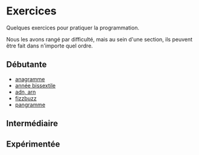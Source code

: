 # Exercices

Quelques exercices pour pratiquer la programmation.

Nous les avons rangé par difficulté, mais au sein d'une section, ils peuvent être fait dans n'importe quel ordre.


## Débutante

  * [anagramme](https://github.com/djangogirlsbdx/ressources-et-supports/blob/master/exercices/anagramme.md)
  * [année bissextile](https://github.com/djangogirlsbdx/ressources-et-supports/blob/master/exercices/annee_bissextile.md)
  * [adn, arn](https://github.com/djangogirlsbdx/ressources-et-supports/blob/master/exercices/adn_arn.md)
  * [fizzbuzz](https://github.com/djangogirlsbdx/ressources-et-supports/blob/master/exercices/fizzbuzz.md)
  * [pangramme](https://github.com/djangogirlsbdx/ressources-et-supports/blob/master/exercices/pangramme.md)


## Intermédiaire



## Expérimentée
